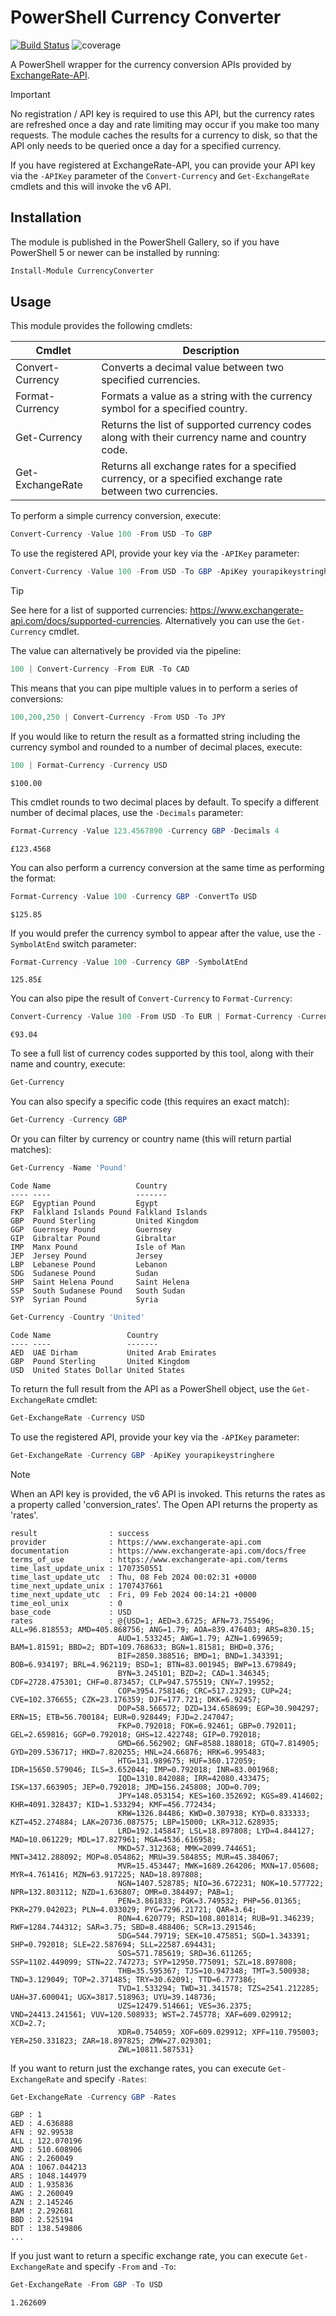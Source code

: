# PowerShell Currency Converter

[![Build Status](https://dev.azure.com/markwragg/GitHub/_apis/build/status/markwragg.PowerShell-CurrencyConverter?branchName=main)](https://dev.azure.com/markwragg/GitHub/_build/latest?definitionId=12&branchName=main) ![coverage](https://img.shields.io/badge/coverage-100%25-brightgreen.svg)

A PowerShell wrapper for the currency conversion APIs provided by [ExchangeRate-API](https://www.exchangerate-api.com/).

> [!IMPORTANT]
> No registration / API key is required to use this API, but the currency rates are refreshed once a day and rate limiting may occur if you make too many requests.
> The module caches the results for a currency to disk, so that the API only needs to be queried once a day for a specified currency.
>
> If you have registered at ExchangeRate-API, you can provide your API key via the `-APIKey` parameter of the `Convert-Currency` and `Get-ExchangeRate` cmdlets and this will invoke the v6 API.

## Installation

The module is published in the PowerShell Gallery, so if you have PowerShell 5 or newer can be installed by running:

```powershell
Install-Module CurrencyConverter
```

## Usage

This module provides the following cmdlets:

Cmdlet               | Description
-------------------- | ---------------------------------------------------------------------------------------------------------
Convert-Currency     | Converts a decimal value between two specified currencies.
Format-Currency      | Formats a value as a string with the currency symbol for a specified country.
Get-Currency         | Returns the list of supported currency codes along with their currency name and country code.
Get-ExchangeRate     | Returns all exchange rates for a specified currency, or a specified exchange rate between two currencies.

To perform a simple currency conversion, execute:

```powershell
Convert-Currency -Value 100 -From USD -To GBP
```

To use the registered API, provide your key via the `-APIKey` parameter:

```powershell
Convert-Currency -Value 100 -From USD -To GBP -ApiKey yourapikeystringhere
```

> [!TIP]
> See here for a list of supported currencies: https://www.exchangerate-api.com/docs/supported-currencies. Alternatively you can use the `Get-Currency` cmdlet.

The value can alternatively be provided via the pipeline:

```powershell
100 | Convert-Currency -From EUR -To CAD
```

This means that you can pipe multiple values in to perform a series of conversions:

```powershell
100,200,250 | Convert-Currency -From USD -To JPY
```

If you would like to return the result as a formatted string including the currency symbol and rounded to a number of decimal places, execute:

```powershell
100 | Format-Currency -Currency USD
```
```plaintext
$100.00
```

This cmdlet rounds to two decimal places by default. To specify a different number of decimal places, use the `-Decimals` parameter:

```powershell
Format-Currency -Value 123.4567890 -Currency GBP -Decimals 4
```
```plaintext
£123.4568
```

You can also perform a currency conversion at the same time as performing the format:

```powershell
Format-Currency -Value 100 -Currency GBP -ConvertTo USD
```
```plaintext
$125.85
```

If you would prefer the currency symbol to appear after the value, use the `-SymbolAtEnd` switch parameter:

```powershell
Format-Currency -Value 100 -Currency GBP -SymbolAtEnd
```
```plaintext
125.85£
```

You can also pipe the result of `Convert-Currency` to `Format-Currency`:

```powershell
Convert-Currency -Value 100 -From USD -To EUR | Format-Currency -Currency EUR
```
```plaintext
€93.04
```

To see a full list of currency codes supported by this tool, along with their name and country, execute:

```powershell
Get-Currency
```

You can also specify a specific code (this requires an exact match):

```powershell
Get-Currency -Currency GBP
```

Or you can filter by currency or country name (this will return partial matches):

```powershell
Get-Currency -Name 'Pound'
```
```plaintext
Code Name                   Country
---- ----                   -------
EGP  Egyptian Pound         Egypt
FKP  Falkland Islands Pound Falkland Islands
GBP  Pound Sterling         United Kingdom
GGP  Guernsey Pound         Guernsey
GIP  Gibraltar Pound        Gibraltar
IMP  Manx Pound             Isle of Man
JEP  Jersey Pound           Jersey
LBP  Lebanese Pound         Lebanon
SDG  Sudanese Pound         Sudan
SHP  Saint Helena Pound     Saint Helena
SSP  South Sudanese Pound   South Sudan
SYP  Syrian Pound           Syria
```

```powershell
Get-Currency -Country 'United'
```
```plaintext
Code Name                 Country
---- ----                 -------
AED  UAE Dirham           United Arab Emirates
GBP  Pound Sterling       United Kingdom
USD  United States Dollar United States
```


To return the full result from the API as a PowerShell object, use the `Get-ExchangeRate` cmdlet:

```powershell
Get-ExchangeRate -Currency USD
```
To use the registered API, provide your key via the `-APIKey` parameter:

```powershell
Get-ExchangeRate -Currency GBP -ApiKey yourapikeystringhere
```

> [!NOTE]
> When an API key is provided, the v6 API is invoked. This returns the rates as a property called 'conversion_rates'. The Open API returns the property as 'rates'.

```plaintext
result                : success
provider              : https://www.exchangerate-api.com
documentation         : https://www.exchangerate-api.com/docs/free
terms_of_use          : https://www.exchangerate-api.com/terms
time_last_update_unix : 1707350551
time_last_update_utc  : Thu, 08 Feb 2024 00:02:31 +0000
time_next_update_unix : 1707437661
time_next_update_utc  : Fri, 09 Feb 2024 00:14:21 +0000
time_eol_unix         : 0
base_code             : USD
rates                 : @{USD=1; AED=3.6725; AFN=73.755496; ALL=96.818553; AMD=405.868756; ANG=1.79; AOA=839.476403; ARS=830.15;
                        AUD=1.533245; AWG=1.79; AZN=1.699659; BAM=1.81591; BBD=2; BDT=109.768633; BGN=1.81581; BHD=0.376;
                        BIF=2850.388516; BMD=1; BND=1.343391; BOB=6.934197; BRL=4.962119; BSD=1; BTN=83.001945; BWP=13.679849;
                        BYN=3.245101; BZD=2; CAD=1.346345; CDF=2728.475301; CHF=0.873457; CLP=947.575519; CNY=7.19952;
                        COP=3954.758146; CRC=517.23293; CUP=24; CVE=102.376655; CZK=23.176359; DJF=177.721; DKK=6.92457;
                        DOP=58.566572; DZD=134.658699; EGP=30.904297; ERN=15; ETB=56.700184; EUR=0.928449; FJD=2.247047;
                        FKP=0.792018; FOK=6.92461; GBP=0.792011; GEL=2.659816; GGP=0.792018; GHS=12.422748; GIP=0.792018;
                        GMD=66.562902; GNF=8588.188018; GTQ=7.814905; GYD=209.536717; HKD=7.820255; HNL=24.66876; HRK=6.995483;
                        HTG=131.989675; HUF=360.172059; IDR=15650.579046; ILS=3.652044; IMP=0.792018; INR=83.001968;
                        IQD=1310.842088; IRR=42080.433475; ISK=137.663905; JEP=0.792018; JMD=156.245808; JOD=0.709;
                        JPY=148.053154; KES=160.352692; KGS=89.414602; KHR=4091.328437; KID=1.533294; KMF=456.772434;
                        KRW=1326.84486; KWD=0.307938; KYD=0.833333; KZT=452.274884; LAK=20736.087575; LBP=15000; LKR=312.628935;
                        LRD=192.145847; LSL=18.897808; LYD=4.844127; MAD=10.061229; MDL=17.827961; MGA=4536.616958;
                        MKD=57.312368; MMK=2099.744651; MNT=3412.288092; MOP=8.054862; MRU=39.584855; MUR=45.384067;
                        MVR=15.453447; MWK=1689.264206; MXN=17.05608; MYR=4.761416; MZN=63.917225; NAD=18.897808;
                        NGN=1407.528785; NIO=36.672231; NOK=10.577722; NPR=132.803112; NZD=1.636807; OMR=0.384497; PAB=1;
                        PEN=3.861833; PGK=3.749532; PHP=56.01365; PKR=279.042023; PLN=4.033029; PYG=7296.21721; QAR=3.64;
                        RON=4.620779; RSD=108.801814; RUB=91.346239; RWF=1284.744312; SAR=3.75; SBD=8.488406; SCR=13.291546;
                        SDG=544.79719; SEK=10.475851; SGD=1.343391; SHP=0.792018; SLE=22.587694; SLL=22587.694431;
                        SOS=571.785619; SRD=36.611265; SSP=1102.449099; STN=22.747273; SYP=12950.775091; SZL=18.897808;
                        THB=35.595367; TJS=10.947348; TMT=3.500938; TND=3.129049; TOP=2.371485; TRY=30.62091; TTD=6.777386;
                        TVD=1.533294; TWD=31.341578; TZS=2541.212285; UAH=37.600041; UGX=3817.518963; UYU=39.148736;
                        UZS=12479.514661; VES=36.2375; VND=24413.241561; VUV=120.508933; WST=2.745778; XAF=609.029912; XCD=2.7;
                        XDR=0.754059; XOF=609.029912; XPF=110.795003; YER=250.331823; ZAR=18.897825; ZMW=27.029301;
                        ZWL=10811.587531}
```

If you want to return just the exchange rates, you can execute `Get-ExchangeRate` and specify `-Rates`:

```powershell
Get-ExchangeRate -Currency GBP -Rates
```
```plaintext
GBP : 1
AED : 4.636888
AFN : 92.99538
ALL : 122.070196
AMD : 510.608906
ANG : 2.260049
AOA : 1067.044213
ARS : 1048.144979
AUD : 1.935836
AWG : 2.260049
AZN : 2.145246
BAM : 2.292681
BBD : 2.525194
BDT : 138.549806
...
```

If you just want to return a specific exchange rate, you can execute `Get-ExchangeRate` and specify `-From` and `-To`:

```powershell
Get-ExchangeRate -From GBP -To USD
```
```plaintext
1.262609
```

